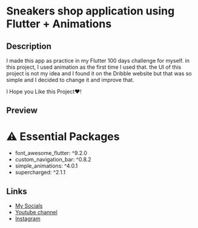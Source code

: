 # Sneakers shop application using Flutter + Animations
## Description
I made this app as practice in my Flutter 100 days challenge for myself.
in this project, I used animation as the first time I used that.
the UI of this project is not my idea and I found it on the Dribble website but that was so simple and I decided to change it and improve that.

I Hope you Like this Project❤!
## Preview

# ⚠️ Essential Packages 
* font_awesome_flutter: ^9.2.0
* custom_navigation_bar: ^0.8.2
* simple_animations: ^4.0.1
* supercharged: ^2.1.1
## Links
* [My Socials](https://znap.link/CodeWithFlexz)
* [Youtube channel](https://www.youtube.com/channel/UCLVrYXt3SL9rT-IcDmgU9Wg)
* [Instagram](https://instagram.com/codewithflexz)
